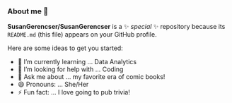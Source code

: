 ### About me 👋


**SusanGerencser/SusanGerencser** is a ✨ _special_ ✨ repository because its `README.md` (this file) appears on your GitHub profile.

Here are some ideas to get you started:

- 🌱 I’m currently learning ... Data Analytics
- 🤔 I’m looking for help with ... Coding
- 💬 Ask me about ... my favorite era of comic books!
- 😄 Pronouns: ... She/Her
- ⚡ Fun fact: ... I love going to pub trivia!
